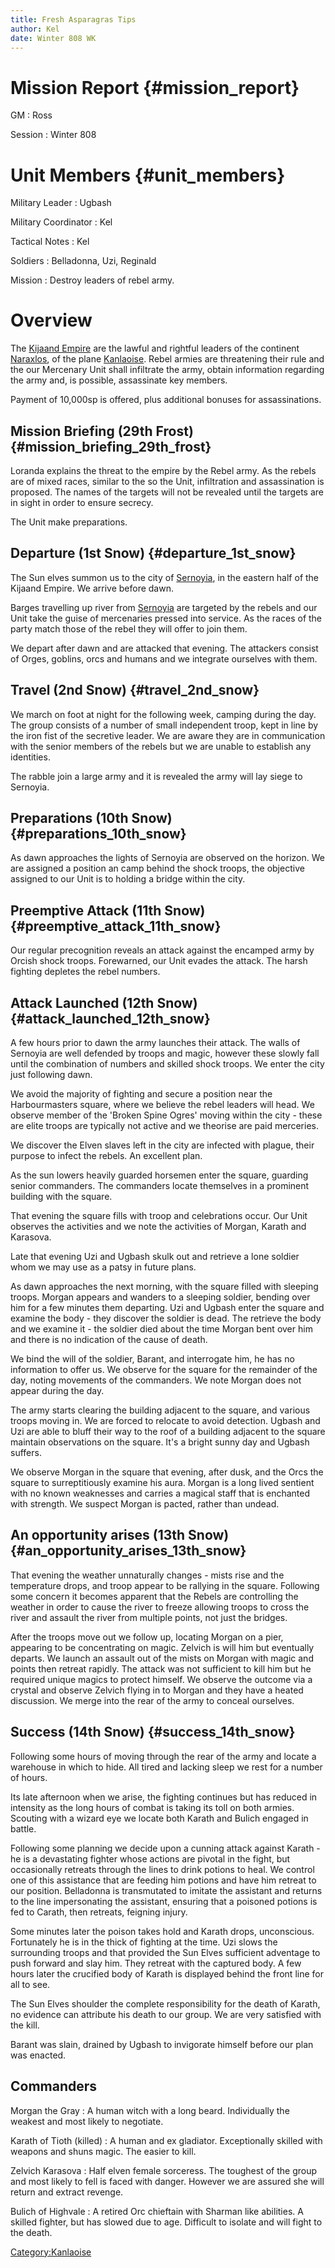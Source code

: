 ```yaml
---
title: Fresh Asparagras Tips
author: Kel
date: Winter 808 WK
---
```


# Mission Report {#mission_report}

GM
: Ross

Session
: Winter 808

# Unit Members {#unit_members}

Military Leader
: Ugbash

Military Coordinator
: Kel

Tactical Notes
: Kel

Soldiers
: Belladonna, Uzi, Reginald

Mission
: Destroy leaders of rebel army.

# Overview

The [Kijaand Empire](Kijaand_Empire "wikilink") are the lawful and
rightful leaders of the continent [Naraxlos](Naraxlos "wikilink"), of
the plane [Kanlaoise](Kanlaoise "wikilink"). Rebel armies are
threatening their rule and the our Mercenary Unit shall infiltrate the
army, obtain information regarding the army and, is possible,
assassinate key members.

Payment of 10,000sp is offered, plus additional bonuses for
assassinations.

## Mission Briefing (29th Frost) {#mission_briefing_29th_frost}

Loranda explains the threat to the empire by the Rebel army. As the
rebels are of mixed races, similar to the so the Unit, infiltration and
assassination is proposed. The names of the targets will not be revealed
until the targets are in sight in order to ensure secrecy.

The Unit make preparations.

## Departure (1st Snow) {#departure_1st_snow}

The Sun elves summon us to the city of [Sernoyia](Sernoyia "wikilink"),
in the eastern half of the Kijaand Empire. We arrive before dawn.

Barges travelling up river from [Sernoyia](Sernoyia "wikilink") are
targeted by the rebels and our Unit take the guise of mercenaries
pressed into service. As the races of the party match those of the rebel
they will offer to join them.

We depart after dawn and are attacked that evening. The attackers
consist of Orges, goblins, orcs and humans and we integrate ourselves
with them.

## Travel (2nd Snow) {#travel_2nd_snow}

We march on foot at night for the following week, camping during the
day. The group consists of a number of small independent troop, kept in
line by the iron fist of the secretive leader. We are aware they are in
communication with the senior members of the rebels but we are unable to
establish any identities.

The rabble join a large army and it is revealed the army will lay siege
to Sernoyia.

## Preparations (10th Snow) {#preparations_10th_snow}

As dawn approaches the lights of Sernoyia are observed on the horizon.
We are assigned a position an camp behind the shock troops, the
objective assigned to our Unit is to holding a bridge within the city.

## Preemptive Attack (11th Snow) {#preemptive_attack_11th_snow}

Our regular precognition reveals an attack against the encamped army by
Orcish shock troops. Forewarned, our Unit evades the attack. The harsh
fighting depletes the rebel numbers.

## Attack Launched (12th Snow) {#attack_launched_12th_snow}

A few hours prior to dawn the army launches their attack. The walls of
Sernoyia are well defended by troops and magic, however these slowly
fall until the combination of numbers and skilled shock troops. We enter
the city just following dawn.

We avoid the majority of fighting and secure a position near the
Harbourmasters square, where we believe the rebel leaders will head. We
observe member of the \'Broken Spine Ogres\' moving within the city -
these are elite troops are typically not active and we theorise are paid
merceries.

We discover the Elven slaves left in the city are infected with plague,
their purpose to infect the rebels. An excellent plan.

As the sun lowers heavily guarded horsemen enter the square, guarding
senior commanders. The commanders locate themselves in a prominent
building with the square.

That evening the square fills with troop and celebrations occur. Our
Unit observes the activities and we note the activities of Morgan,
Karath and Karasova.

Late that evening Uzi and Ugbash skulk out and retrieve a lone soldier
whom we may use as a patsy in future plans.

As dawn approaches the next morning, with the square filled with
sleeping troops. Morgan appears and wanders to a sleeping soldier,
bending over him for a few minutes them departing. Uzi and Ugbash enter
the square and examine the body - they discover the soldier is dead. The
retrieve the body and we examine it - the soldier died about the time
Morgan bent over him and there is no indication of the cause of death.

We bind the will of the soldier, Barant, and interrogate him, he has no
information to offer us. We observe for the square for the remainder of
the day, noting movements of the commanders. We note Morgan does not
appear during the day.

The army starts clearing the building adjacent to the square, and
various troops moving in. We are forced to relocate to avoid detection.
Ugbash and Uzi are able to bluff their way to the roof of a building
adjacent to the square maintain observations on the square. It\'s a
bright sunny day and Ugbash suffers.

We observe Morgan in the square that evening, after dusk, and the Orcs
the square to surreptitiously examine his aura. Morgan is a long lived
sentient with no known weaknesses and carries a magical staff that is
enchanted with strength. We suspect Morgan is pacted, rather than
undead.

## An opportunity arises (13th Snow) {#an_opportunity_arises_13th_snow}

That evening the weather unnaturally changes - mists rise and the
temperature drops, and troop appear to be rallying in the square.
Following some concern it becomes apparent that the Rebels are
controlling the weather in order to cause the river to freeze allowing
troops to cross the river and assault the river from multiple points,
not just the bridges.

After the troops move out we follow up, locating Morgan on a pier,
appearing to be concentrating on magic. Zelvich is will him but
eventually departs. We launch an assault out of the mists on Morgan with
magic and points then retreat rapidly. The attack was not sufficient to
kill him but he required unique magics to protect himself. We observe
the outcome via a crystal and observe Zelvich flying in to Morgan and
they have a heated discussion. We merge into the rear of the army to
conceal ourselves.

## Success (14th Snow) {#success_14th_snow}

Following some hours of moving through the rear of the army and locate a
warehouse in which to hide. All tired and lacking sleep we rest for a
number of hours.

Its late afternoon when we arise, the fighting continues but has reduced
in intensity as the long hours of combat is taking its toll on both
armies. Scouting with a wizard eye we locate both Karath and Bulich
engaged in battle.

Following some planning we decide upon a cunning attack against Karath -
he is a devastating fighter whose actions are pivotal in the fight, but
occasionally retreats through the lines to drink potions to heal. We
control one of this assistance that are feeding him potions and have him
retreat to our position. Belladonna is transmutated to imitate the
assistant and returns to the line impersonating the assistant, ensuring
that a poisoned potions is fed to Carath, then retreats, feigning
injury.

Some minutes later the poison takes hold and Karath drops, unconscious.
Fortunately he is in the thick of fighting at the time. Uzi slows the
surrounding troops and that provided the Sun Elves sufficient adventage
to push forward and slay him. They retreat with the captured body. A few
hours later the crucified body of Karath is displayed behind the front
line for all to see.

The Sun Elves shoulder the complete responsibility for the death of
Karath, no evidence can attribute his death to our group. We are very
satisfied with the kill.

Barant was slain, drained by Ugbash to invigorate himself before our
plan was enacted.

## Commanders

Morgan the Gray
: A human witch with a long beard. Individually the weakest and most
  likely to negotiate.

Karath of Tioth (killed)
: A human and ex gladiator. Exceptionally skilled with weapons and
  shuns magic. The easier to kill.

Zelvich Karasova
: Half elven female sorceress. The toughest of the group and most
  likely to fell is faced with danger. However we are assured she will
  return and extract revenge.

Bulich of Highvale
: A retired Orc chieftain with Sharman like abilities. A skilled
  fighter, but has slowed due to age. Difficult to isolate and will
  fight to the death.

[Category:Kanlaoise](Category:Kanlaoise "wikilink")
